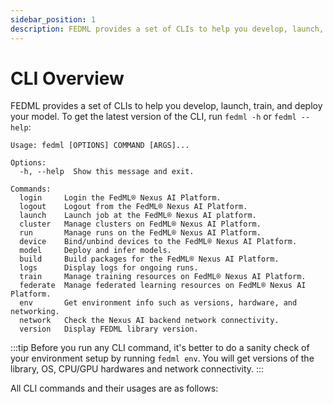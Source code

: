 ```yaml
---
sidebar_position: 1
description: FEDML provides a set of CLIs to help you develop, launch, train, and deploy your model. 
---
```


# CLI Overview

FEDML provides a set of CLIs to help you develop, launch, train, and deploy your model. To get the latest version of the CLI, run `fedml -h` or `fedml --help`:

```
Usage: fedml [OPTIONS] COMMAND [ARGS]...

Options:
  -h, --help  Show this message and exit.

Commands:
  login     Login the FedML® Nexus AI Platform.
  logout    Logout from the FedML® Nexus AI Platform.
  launch    Launch job at the FedML® Nexus AI platform.
  cluster   Manage clusters on FedML® Nexus AI Platform.
  run       Manage runs on the FedML® Nexus AI Platform.
  device    Bind/unbind devices to the FedML® Nexus AI Platform.
  model     Deploy and infer models.
  build     Build packages for the FedML® Nexus AI Platform.
  logs      Display logs for ongoing runs.
  train     Manage training resources on FedML® Nexus AI Platform.
  federate  Manage federated learning resources on FedML® Nexus AI Platform.
  env       Get environment info such as versions, hardware, and networking.
  network   Check the Nexus AI backend network connectivity.
  version   Display FEDML library version.
```

:::tip
Before you run any CLI command, it's better to do a sanity check of your environment setup by running `fedml env`. You will get versions of the library, OS, CPU/GPU hardwares and network connectivity.
:::

All CLI commands and their usages are as follows:





